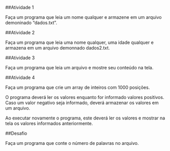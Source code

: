 
##Atividade 1

Faça um programa que leia um nome qualquer e armazene em um arquivo
demoninado “dados.txt”.

##Atividade 2

Faça um programa que leia uma nome qualquer, uma
idade qualquer e armazena em um arquivo
demonnado dados2.txt.

##Atividade 3

Faça um programa que leia um arquivo e mostre seu conteúdo na tela.

##Atividade 4

Faça um programa que crie um array de inteiros com
1000 posições.

O programa deverá ler os valores enquanto for
informado valores positivos. Caso um valor negativo
seja informado, deverá armazenar os valores em um
arquivo.

Ao executar novamente o programa, este deverá ler os
valores e mostrar na tela os valores informados anteriormente.

##Desafio

Faça um programa que conte o número de palavras no arquivo.




